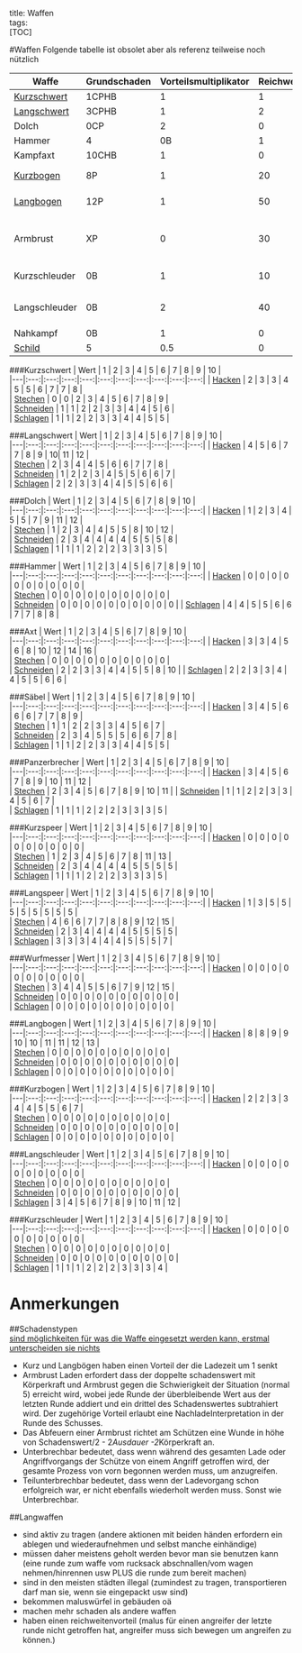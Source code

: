 title: Waffen  
tags:   
[TOC]  #WaffenFolgende tabelle ist obsolet aber als referenz teilweise noch nützlich|Waffe | Grundschaden | Vorteilsmultiplikator | Reichweite | Bemerkung ||---|---|---|---|---||[Kurzschwert](shortsword)| 1CPHB | 1 | 1 |   |  |[Langschwert](longsword)| 3CPHB | 1 | 2 |   |  |Dolch|       0CP | 2 | 0  |   |  |Hammer| 4 | 0B | 1 | Reload 3-KK |   |Kampfaxt | 10CHB | 1 | 0 | -3 Def ||[Kurzbogen](bows#shortbow)| 8P | 1 | 20 |   Reload 1, Unterbrechbar|  |[Langbogen](bows#longbow)| 12P | 1 | 50 |   Reload 2, Unterbrechbar|  |Armbrust| XP | 0 |  30 |  Reload KK,Armbrust@5>X*2-x/3:r, Teilunterbrechbar|  |Kurzschleuder| 0B | 1 | 10 |  Reload 1, Unterbrechbar |  |Langschleuder| 0B | 2 | 40 |  Reload 1, Schwierigkeit +2, Unterbrechbar |  |Nahkampf| 0B | 1 | 0 |  |[Schild](schools#schild)| 5 | 0.5 | 0 | Erhöht Defensive |###Kurzschwert| Wert                             | 1 | 2 | 3 | 4 | 5 | 6 | 7 | 8 | 9 | 10 |   |---|:---:|:---:|:---:|:---:|:---:|:---:|:---:|:---:|:---:|:---:|| [Hacken](damage#h-Hacken)        | 2 | 3 | 3 | 4 | 5 | 5 | 6 | 7 | 7 | 8 |   | [Stechen](damage#p-stechen)      | 0 | 0 | 2 | 3 | 4 | 5 | 6 | 7 | 8 | 9 |   | [Schneiden](weapons#c-schneiden) | 1 | 1 | 2 | 2 | 3 | 3 | 4 | 4 | 5 | 6 |   | [Schlagen](damage#b-stumpf)      | 1 | 1 | 2 | 2 | 3 | 3 | 4 | 4 | 5 | 5 |   ###Langschwert| Wert                             | 1 | 2 | 3 | 4 | 5 | 6 | 7 | 8 | 9 | 10 |   |---|:---:|:---:|:---:|:---:|:---:|:---:|:---:|:---:|:---:|:---:|| [Hacken](damage#h-Hacken)        | 4 | 5 | 6 | 7 | 7 | 8 | 9 | 10| 11 | 12 |   | [Stechen](damage#p-stechen)      | 2 | 3 | 4 | 4 | 5 | 6 | 6 | 7 | 7 | 8 |   | [Schneiden](weapons#c-schneiden) | 1 | 2 | 2 | 3 | 4 | 5 | 5 | 6 | 6 | 7 |   | [Schlagen](damage#b-stumpf)      | 2 | 2 | 3 | 3 | 4 | 4 | 5 | 5 | 6 | 6 |   ###Dolch| Wert                             | 1 | 2 | 3 | 4 | 5 | 6 | 7 | 8 | 9 | 10 |   |---|:---:|:---:|:---:|:---:|:---:|:---:|:---:|:---:|:---:|:---:|| [Hacken](damage#h-Hacken)        | 1 | 2 | 3 | 4 | 5 | 5 | 7 | 9 | 11 | 12 |   | [Stechen](damage#p-stechen)      | 1 | 2 | 3 | 4 | 4 | 5 | 5 | 8 | 10 | 12 |   | [Schneiden](weapons#c-schneiden) | 2 | 3 | 4 | 4 | 4 | 4 | 5 | 5 | 5 | 8  |   | [Schlagen](damage#b-stumpf)      | 1 | 1 | 1 | 2 | 2 | 2 | 3 | 3 | 3 | 5 |  ###Hammer| Wert                             | 1 | 2 | 3 | 4 | 5 | 6 | 7 | 8 | 9 | 10 |   |---|:---:|:---:|:---:|:---:|:---:|:---:|:---:|:---:|:---:|:---:|| [Hacken](damage#h-Hacken)        | 0 | 0 | 0 | 0 | 0 | 0 | 0 | 0 | 0 | 0 |  | [Stechen](damage#p-stechen)      | 0 | 0 | 0 | 0 | 0 | 0 | 0 | 0 | 0 | 0 |   | [Schneiden](weapons#c-schneiden) | 0 | 0 | 0 | 0 | 0 | 0 | 0 | 0 | 0 | 0 || [Schlagen](damage#b-stumpf)      | 4 | 4 | 5 | 5 | 6 | 6 | 7 | 7 | 8 | 8 | ###Axt| Wert                             | 1 | 2 | 3 | 4 | 5 | 6 | 7 | 8 | 9 | 10 |   |---|:---:|:---:|:---:|:---:|:---:|:---:|:---:|:---:|:---:|:---:|| [Hacken](damage#h-Hacken)        | 3 | 3 | 4 | 5 | 6 | 8 | 10 | 12 | 14 | 16 |   | [Stechen](damage#p-stechen)      | 0 | 0 | 0 | 0 | 0 | 0 | 0 | 0 | 0 | 0 |   | [Schneiden](weapons#c-schneiden) | 2 | 2 | 3 | 3 | 4 | 4 | 5 | 5 | 8 | 10 || [Schlagen](damage#b-stumpf)      | 2 | 2 | 3 | 3 | 4 | 4 | 5 | 5 | 6 | 6 | ###Säbel| Wert                             | 1 | 2 | 3 | 4 | 5 | 6 | 7 | 8 | 9 | 10 |   |---|:---:|:---:|:---:|:---:|:---:|:---:|:---:|:---:|:---:|:---:|| [Hacken](damage#h-Hacken)        | 3 | 4 | 5 | 6 | 6 | 6 | 7 | 7 | 8 | 9 |   | [Stechen](damage#p-stechen)      | 1 | 1 | 2 | 2 | 3 | 3 | 4 | 5 | 6 | 7 |   | [Schneiden](weapons#c-schneiden) | 2 | 3 | 4 | 5 | 5 | 5 | 6 | 6 | 7 | 8 |    | [Schlagen](damage#b-stumpf)      | 1 | 1 | 2 | 2 | 3 | 3 | 4 | 4 | 5 | 5 |  ###Panzerbrecher| Wert                             | 1 | 2 | 3 | 4 | 5 | 6 | 7 | 8 | 9 | 10 |   |---|:---:|:---:|:---:|:---:|:---:|:---:|:---:|:---:|:---:|:---:|| [Hacken](damage#h-Hacken)        | 3 | 4 | 5 | 6 | 7 | 8 | 9 | 10 | 11 | 12 |   | [Stechen](damage#p-stechen)      | 2 | 3 | 4 | 5 | 6 | 7 | 8 | 9 | 10 | 11 || [Schneiden](weapons#c-schneiden) | 1 | 1 | 2 | 2 | 3 | 3 | 4 | 5 | 6 | 7 |   | [Schlagen](damage#b-stumpf)      | 1 | 1 | 1 | 2 | 2 | 2 | 3 | 3 | 3 | 5 |  ###Kurzspeer| Wert                             | 1 | 2 | 3 | 4 | 5 | 6 | 7 | 8 | 9 | 10 |   |---|:---:|:---:|:---:|:---:|:---:|:---:|:---:|:---:|:---:|:---:|| [Hacken](damage#h-Hacken)        | 0 | 0 | 0 | 0 | 0 | 0 | 0 | 0 | 0 | 0 |   | [Stechen](damage#p-stechen)      | 1 | 2 | 3 | 4 | 5 | 6 | 7 | 8 | 11 | 13 |   | [Schneiden](weapons#c-schneiden) | 2 | 3 | 4 | 4 | 4 | 4 | 5 | 5 | 5 | 5  |   | [Schlagen](damage#b-stumpf)      | 1 | 1 | 1 | 2 | 2 | 2 | 3 | 3 | 3 | 5 |  ###Langspeer| Wert                             | 1 | 2 | 3 | 4 | 5 | 6 | 7 | 8 | 9 | 10 |   |---|:---:|:---:|:---:|:---:|:---:|:---:|:---:|:---:|:---:|:---:|| [Hacken](damage#h-Hacken)        | 1 | 3 | 5 | 5 | 5 | 5 | 5 | 5 | 5 | 5 |   | [Stechen](damage#p-stechen)      | 4 | 6 | 6 | 7 | 7 | 8 | 8 | 9 | 12 | 15 |   | [Schneiden](weapons#c-schneiden) | 2 | 3 | 4 | 4 | 4 | 4 | 5 | 5 | 5 | 5  |   | [Schlagen](damage#b-stumpf)      | 3 | 3 | 3 | 4 | 4 | 4 | 5 | 5 | 5 | 7 |  ###Wurfmesser| Wert                             | 1 | 2 | 3 | 4 | 5 | 6 | 7 | 8 | 9 | 10 |   |---|:---:|:---:|:---:|:---:|:---:|:---:|:---:|:---:|:---:|:---:|| [Hacken](damage#h-Hacken)        | 0 | 0 | 0 | 0 | 0 | 0 | 0 | 0 | 0 | 0 |   | [Stechen](damage#p-stechen)      | 3 | 4 | 4 | 5 | 5 | 6 | 7 | 9 | 12 | 15 |   | [Schneiden](weapons#c-schneiden) | 0 | 0 | 0 | 0 | 0 | 0 | 0 | 0 | 0 | 0 |    | [Schlagen](damage#b-stumpf)      | 0 | 0 | 0 | 0 | 0 | 0 | 0 | 0 | 0 | 0 |     ###Langbogen| Wert                             | 1 | 2 | 3 | 4 | 5 | 6 | 7 | 8 | 9 | 10 |   |---|:---:|:---:|:---:|:---:|:---:|:---:|:---:|:---:|:---:|:---:|| [Hacken](damage#h-Hacken)        | 8 | 8 | 9 | 9 | 10 | 10 | 11 | 11 | 12 | 13 |   | [Stechen](damage#p-stechen)      | 0 | 0 | 0 | 0 | 0 | 0 | 0 | 0 | 0 | 0 |   | [Schneiden](weapons#c-schneiden) | 0 | 0 | 0 | 0 | 0 | 0 | 0 | 0 | 0 | 0 |    | [Schlagen](damage#b-stumpf)      | 0 | 0 | 0 | 0 | 0 | 0 | 0 | 0 | 0 | 0 |###Kurzbogen| Wert                             | 1 | 2 | 3 | 4 | 5 | 6 | 7 | 8 | 9 | 10 |   |---|:---:|:---:|:---:|:---:|:---:|:---:|:---:|:---:|:---:|:---:|| [Hacken](damage#h-Hacken)        | 2 | 2 | 3 | 3 | 4 | 4 | 5 | 5 | 6 | 7 |   | [Stechen](damage#p-stechen)      | 0 | 0 | 0 | 0 | 0 | 0 | 0 | 0 | 0 | 0 |   | [Schneiden](weapons#c-schneiden) | 0 | 0 | 0 | 0 | 0 | 0 | 0 | 0 | 0 | 0 |    | [Schlagen](damage#b-stumpf)      | 0 | 0 | 0 | 0 | 0 | 0 | 0 | 0 | 0 | 0 |  ###Langschleuder| Wert                             | 1 | 2 | 3 | 4 | 5 | 6 | 7 | 8 | 9 | 10 |   |---|:---:|:---:|:---:|:---:|:---:|:---:|:---:|:---:|:---:|:---:|| [Hacken](damage#h-Hacken)        | 0 | 0 | 0 | 0 | 0 | 0 | 0 | 0 | 0 | 0 |  | [Stechen](damage#p-stechen)      | 0 | 0 | 0 | 0 | 0 | 0 | 0 | 0 | 0 | 0 |   | [Schneiden](weapons#c-schneiden) | 0 | 0 | 0 | 0 | 0 | 0 | 0 | 0 | 0 | 0 |    | [Schlagen](damage#b-stumpf)      | 3 | 4 | 5 | 6 | 7 | 8 | 9 | 10 | 11 | 12 |###Kurzschleuder| Wert                             | 1 | 2 | 3 | 4 | 5 | 6 | 7 | 8 | 9 | 10 |   |---|:---:|:---:|:---:|:---:|:---:|:---:|:---:|:---:|:---:|:---:|| [Hacken](damage#h-Hacken)        | 0 | 0 | 0 | 0 | 0 | 0 | 0 | 0 | 0 | 0 |   | [Stechen](damage#p-stechen)      | 0 | 0 | 0 | 0 | 0 | 0 | 0 | 0 | 0 | 0 |   | [Schneiden](weapons#c-schneiden) | 0 | 0 | 0 | 0 | 0 | 0 | 0 | 0 | 0 | 0 |    | [Schlagen](damage#b-stumpf)      | 1 | 1 | 1 | 2 | 2 | 2 | 3 | 3 | 3 | 4 |    # Anmerkungen  ##Schadenstypen  [sind möglichkeiten für was die Waffe eingesetzt werden kann, erstmal unterscheiden sie nichts](damage)* Kurz und Langbögen haben einen Vorteil der die Ladezeit um 1 senkt* Armbrust Laden erfordert dass der doppelte schadenswert mit Körperkraft und Armbrust gegen die Schwierigkeit der Situation (normal 5) erreicht wird, wobei jede Runde der überbleibende Wert aus der letzten Runde addiert und ein drittel des Schadenswertes subtrahiert wird. Der zugehörige Vorteil erlaubt eine NachladeInterpretation in der Runde des Schusses.* Das Abfeuern einer Armbrust richtet am Schützen eine Wunde in höhe von Schadenswert/2 - 2*Ausdauer -2*Körperkraft an.* Unterbrechbar bedeutet, dass wenn während des gesamten Lade oder Angriffvorgangs der Schütze von einem Angriff getroffen wird, der gesamte Prozess von vorn begonnen werden muss, um anzugreifen.* Teilunterbrechbar bedeutet, dass wenn der Ladevorgang schon erfolgreich war, er nicht ebenfalls wiederholt werden muss. Sonst wie Unterbrechbar.##Langwaffen    * sind aktiv zu tragen (andere aktionen mit beiden händen erfordern ein ablegen und wiederaufnehmen und selbst manche einhändige)* müssen daher meistens geholt werden bevor man sie benutzen kann (eine runde zum waffe vom rucksack abschnallen/vom wagen nehmen/hinrennen usw PLUS die runde zum bereit machen)* sind in den meisten städten illegal (zumindest zu tragen, transportieren darf man sie, wenn sie eingepackt usw sind)* bekommen maluswürfel in gebäuden oä* machen mehr schaden als andere waffen* haben einen reichweitenvorteil (malus für einen angreifer der letzte runde nicht getroffen hat, angreifer muss sich bewegen um angreifen zu können.)